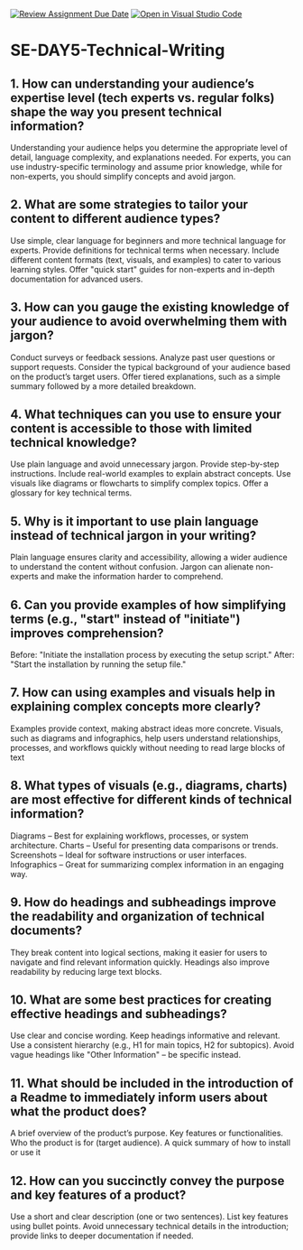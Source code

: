 [![Review Assignment Due Date](https://classroom.github.com/assets/deadline-readme-button-22041afd0340ce965d47ae6ef1cefeee28c7c493a6346c4f15d667ab976d596c.svg)](https://classroom.github.com/a/zsAR-pyY)
[![Open in Visual Studio Code](https://classroom.github.com/assets/open-in-vscode-2e0aaae1b6195c2367325f4f02e2d04e9abb55f0b24a779b69b11b9e10269abc.svg)](https://classroom.github.com/online_ide?assignment_repo_id=18480934&assignment_repo_type=AssignmentRepo)
# SE-DAY5-Technical-Writing
## 1. How can understanding your audience’s expertise level (tech experts vs. regular folks) shape the way you present technical information?
  Understanding your audience helps you determine the appropriate level of detail, language complexity, and explanations needed. For experts, you can use industry-specific terminology and assume prior knowledge, while for non-experts, you should simplify concepts and avoid jargon.
## 2. What are some strategies to tailor your content to different audience types?
  Use simple, clear language for beginners and more technical language for experts.
  Provide definitions for technical terms when necessary.
  Include different content formats (text, visuals, and examples) to cater to various learning styles.
  Offer "quick start" guides for non-experts and in-depth documentation for advanced users.
## 3. How can you gauge the existing knowledge of your audience to avoid overwhelming them with jargon?
  Conduct surveys or feedback sessions.
  Analyze past user questions or support requests.
  Consider the typical background of your audience based on the product’s target users.
  Offer tiered explanations, such as a simple summary followed by a more detailed breakdown.
## 4. What techniques can you use to ensure your content is accessible to those with limited technical knowledge?
  Use plain language and avoid unnecessary jargon.
  Provide step-by-step instructions.
  Include real-world examples to explain abstract concepts.
  Use visuals like diagrams or flowcharts to simplify complex topics.
  Offer a glossary for key technical terms.
## 5. Why is it important to use plain language instead of technical jargon in your writing?
  Plain language ensures clarity and accessibility, allowing a wider audience to understand the content without confusion. Jargon can alienate non-experts and make the information harder to comprehend.
## 6. Can you provide examples of how simplifying terms (e.g., "start" instead of "initiate") improves comprehension?
 Before: "Initiate the installation process by executing the setup script."
 After: "Start the installation by running the setup file."

## 7. How can using examples and visuals help in explaining complex concepts more clearly?
  Examples provide context, making abstract ideas more concrete. Visuals, such as diagrams and infographics, help users understand relationships, processes, and workflows quickly without needing to read large blocks of text
## 8. What types of visuals (e.g., diagrams, charts) are most effective for different kinds of technical information?
  Diagrams – Best for explaining workflows, processes, or system architecture.
  Charts – Useful for presenting data comparisons or trends.
  Screenshots – Ideal for software instructions or user interfaces.
  Infographics – Great for summarizing complex information in an engaging way.
## 9. How do headings and subheadings improve the readability and organization of technical documents?
  They break content into logical sections, making it easier for users to navigate and find relevant information quickly. Headings also improve readability by reducing large text blocks.
## 10. What are some best practices for creating effective headings and subheadings?
  Use clear and concise wording.
  Keep headings informative and relevant.
  Use a consistent hierarchy (e.g., H1 for main topics, H2 for subtopics).
  Avoid vague headings like "Other Information" – be specific instead.
## 11. What should be included in the introduction of a Readme to immediately inform users about what the product does?
  A brief overview of the product’s purpose.
  Key features or functionalities.
  Who the product is for (target audience).
  A quick summary of how to install or use it
## 12. How can you succinctly convey the purpose and key features of a product?
  Use a short and clear description (one or two sentences).
  List key features using bullet points.
  Avoid unnecessary technical details in the introduction; provide links to deeper documentation if needed.
